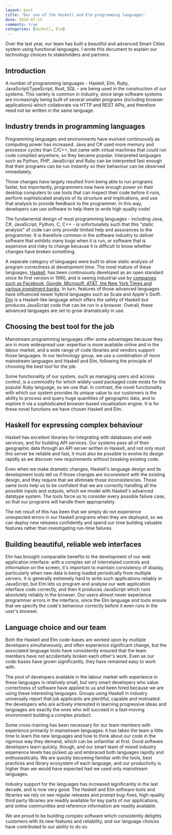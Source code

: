 ```yaml
---
layout: post
title: "Our use of the Haskell and Elm programming languages"
date: 2018-07-13
comments: true
categories: [Haskell, Elm]
---
```


Over the last year, our team has built a beautiful and advanced Smart Cities system using functional languages. I wrote this document to explain our technology choices to stakeholders and partners.

<!-- more -->

## Introduction

A number of programming languages - Haskell, Elm, Ruby, JavaScript/TypeScript, Rust, SQL - are being used in the construction of our systems. This variety is common in industry, since large software systems are increasingly being built of several smaller programs (including browser applications) which collaborate via HTTP and REST APIs, and therefore need not be written in the same language.

## Industry trends in programming languages

Programming languages and environments have evolved continuously as computing power has increased. Java and C# used more memory and processor cycles than C/C++, but came with virtual machines that could run code compiled anywhere, so they became popular. Interpreted languages such as Python, PHP, JavaScript and Ruby can be interpreted fast enough that their programs can be run instantly so their behaviour can be observed immediately.

Those changes have largely resulted from being able to run programs faster, but importantly, programmers now have enough power on their desktop computers to use tools that can inspect their code before it runs, perform sophisticated analysis of its structure and implications, and use that analysis to provide feedback to the programmer. In this way, developers can _use_ software to help them to _write_ high quality code!

The fundamental design of most programming languages - including Java, C#, JavaScript, Python, C, C++ - is unfortunately such that this "static analysis" of code can only provide limited help and assurances to the programmer. It is therefore common in the software industry to deliver software that exhibits many bugs when it is run, or software that is expensive and risky to change because it is difficult to know whether changes have broken something.

A separate category of languages were built to allow static analysis of program correctness at development time. The most mature of these languages, [Haskell](https://en.wikipedia.org/wiki/Haskell_(programming_language)), has been continuously developed as an open standard since its first version in 1990, and is seeing industrial use by [companies such as Facebook, Google, Microsoft, AT&T, the New York Times and various investment banks](https://wiki.haskell.org/Haskell_in_industry). In turn, features of those advanced languages have influenced newer hybrid languages such as Scala and Apple's Swift. [Elm](https://elm-lang.org/) is a Haskell-like language which offers the safety of Haskell but produces JavaScript code that can be run in a browser. Overall, these advanced languages are set to grow dramatically in use.

## Choosing the best tool for the job

Mainstream programming languages offer some advantages because they are in more widespread use: expertise is more available online and in the labour market, and a wide range of code libraries and vendors support those languages. In our technology group, we use a combination of more mainstream languages and Haskell and Elm, following the principle of choosing the best tool for the job.

Some functionality of our system, such as managing users and access control, is a commodity for which widely-used packaged code exists for the popular Ruby language, so we use that. In contrast, the novel functionality with which our system provides its unique value to our customers is the ability to process and query huge quantities of geographic data, and to explore it via a sophisticated browser-based visualisation engine. It is for these novel functions we have chosen Haskell and Elm.

## Haskell for expressing complex behaviour

Haskell has excellent libraries for integrating with databases and web services, and for building API services. Our systems pass all of their geographic data through an API server written in Haskell, and not only must this server be reliable and fast, it must also be possible to evolve its design rapidly as we discover new requirements without breaking existing code.

Even when we make dramatic changes, Haskell's language design and its development tools tell us if those changes are inconsistent with the existing design, and they require that we eliminate those inconsistencies. Those same tools help us to be confident that we are correctly handling all the possible inputs and outputs, which we model with Haskell's advanced datatype system. The tools force us to consider every possible failure case, so that our programs will handle them appropriately.

The net result of this has been that we simply do not experience unexpected errors in our Haskell programs when they are deployed, so we can deploy new releases confidently and spend our time building valuable features rather than investigating run-time failures.

## Building beautiful, reliable web interfaces

Elm has brought comparable benefits to the development of our web application interface: with a complex set of interrelated controls and information on the screen, it's important to maintain consistency of display, particularly when new data is being loaded periodically from multiple servers. It is generally extremely hard to write such applications reliably in JavaScript, but Elm lets us program and analyse our web application interface code correctly, and then it produces JavaScript which runs absolutely reliably in the browser. Our users almost never experience programmer errors in the interface, since the Elm language and tools ensure that we specify the code's behaviour correctly before it even runs in the user's browser.

## Language choice and our team

Both the Haskell and Elm code-bases are worked upon by multiple developers simultaneously, and often experience significant change, but the associated language tools have consistently ensured that the team members have not accidentally broken each other's work. Even as our code-bases have grown significantly, they have remained easy to work with.

The pool of developers available in the labour market with experience in these languages is relatively small, but very smart developers who value correctness of software have applied to us and been hired because we are using these interesting languages. Groups using Haskell in industry universally report that job applicants are plentiful, capable and motivated: the developers who are actively interested in learning progressive ideas and languages are exactly the ones who will succeed in a fast-moving environment building a complex product.

Some cross-training has been necessary for our team members with experience primarily in mainstream languages: it has taken the team a little time to learn the new languages and how to think about our code in the rigorous way they demand, which can be unfamiliar at first. Good software developers learn quickly, though, and our smart team of mixed industry experience levels has picked up and embraced both languages rapidly and enthusiastically. We are quickly becoming familiar with the tools, best practices and library ecosystem of each language, and our productivity is higher than we would have expected had we used only mainstream languages. 

Industry support for the languages has increased significantly in the last decade, and is now very good. The Haskell and Elm software tools and libraries we rely on see regular releases and prompt bug-fixes, high-quality third party libraries are readily available for key parts of our applications, and online communities and reference information are readily available.

We are proud to be building complex software which consistently delights customers with its new features and reliability, and our language choices have contributed to our ability to do so.

